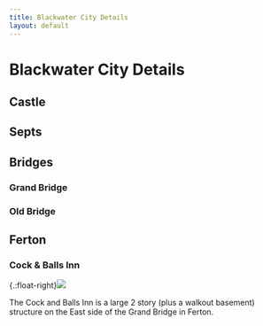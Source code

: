 ```yaml
---
title: Blackwater City Details
layout: default
---
```



# Blackwater City Details

## Castle

## Septs

## Bridges

### Grand Bridge  

### Old Bridge  

## Ferton

### Cock & Balls Inn
{.:float-right}<img src="/..images/Cock and Balls Sign.png">  
  
The Cock and Balls Inn is a large 2 story (plus a walkout basement) structure on the East side of the Grand Bridge in Ferton.
